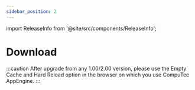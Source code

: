 ```yaml
---
sidebar_position: 2
---
```


import ReleaseInfo from '@site/src/components/ReleaseInfo';

# Download

:::caution
    After upgrade from any 1.00/2.00 version, please use the Empty Cache and Hard Reload option in the browser on which you use CompuTec AppEngine.
:::

<ReleaseInfo name="CompuTec AppEngine" url="https://download.computec.one/software/appengine/releases.json" />

<!-- <table>
  <tr>
    <th>Version</th>
    <th>Release Date</th>
    <th>Installer</th>
  </tr>
  {Releases.map((data) => (
    <tr>
      <td>{data.version}</td>
      <td>{data.release_date}</td>
      <td><a href={`https://download.computec.one/software/appengine/releases/CompuTec.AppEngine.${data.build}.msi`}>Download</a></td>
    </tr>
  ))}
</table> -->
